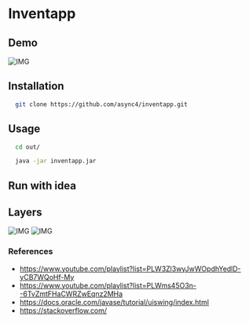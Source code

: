 # Inventapp

## Demo
![IMG](https://i.imgur.com/nVDIKAJ.gif)

## Installation
```bash
  git clone https://github.com/async4/inventapp.git
```

## Usage
```bash
  cd out/
```

```bash
  java -jar inventapp.jar
```
## Run with idea

## Layers
![IMG](https://i.imgur.com/jv6gSrn.png)
![IMG](https://i.imgur.com/UjNaNTR.png)


### References
* https://www.youtube.com/playlist?list=PLW3Zl3wyJwWOpdhYedlD-yCB7WQoHf-My
* https://www.youtube.com/playlist?list=PLWms45O3n--6TvZmtFHaCWRZwEqnz2MHa
* https://docs.oracle.com/javase/tutorial/uiswing/index.html
* https://stackoverflow.com/


